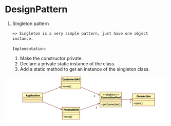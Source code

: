 # DesignPattern

1.  Singleton pattern

        => Singleton is a very simple pattern, just have one object instance.

        Implementation:

    1. Make the constructor private.
    2. Declare a private static instance of the class.
    3. Add a static method to get an instance of the singleton class.

![](images/singleton.png)
